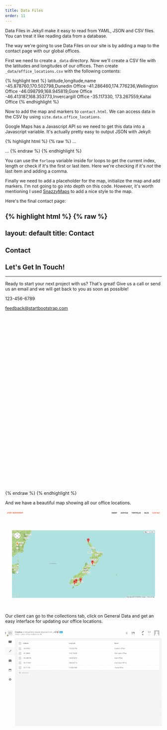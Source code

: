 ```yaml
---
title: Data Files
order: 11
---
```


Data Files in Jekyll make it easy to read from YAML, JSON and CSV files. You can treat it like reading data from a database.

The way we're going to use Data Files on our site is by adding a map to the contact page with our global offices.

First we need to create a `_data` directory. Now we'll create a CSV file with the latitudes and longitudes of our offices. Then create `_data/office_locations.csv` with the following contents:

{% highlight text %}
latitude,longitude,name
-45.878760,170.502798,Dunedin Office
-41.286460,174.776236,Wellington Office
-46.098799,168.945819,Gore Office
-46.413187,168.353773,Invercargill Office
-35.117330, 173.267559,Kaitai Office
{% endhighlight %}

Now to add the map and markers to `contact.html`. We can access data in the CSV by using `site.data.office_locations`.

Google Maps has a Javascript API so we need to get this data into a Javascript variable. It's actually pretty easy to output JSON with Jekyll:

{% highlight html %}
{% raw %}
...
<script>
  var markers = [
    {% for location in site.data.office_locations %}
      ['{{ location.name }}', {{ location.latitude }}, {{ location.longitude }}]
      {% unless forloop.last %},{% endunless %}
    {% endfor %}
  ];
</script>
...
{% endraw %}
{% endhighlight %}

You can use the `forloop` variable inside for loops to get the current index, length or check if it's the first or last item. Here we're checking if it's _not_ the last item and adding a comma.

Finally we need to add a placeholder for the map, initialize the map and add markers. I'm not going to go into depth on this code. However, it's worth mentioning I used [SnazzyMaps](https://snazzymaps.com) to add a nice style to the map.

Here's the final contact page:

{% highlight html %}
{% raw %}
---
layout: default
title: Contact
---
<section class="bg-dark">
  <div class="text-center">
    <h1>Contact</h1>
  </div>
</section>

<section id="contact">
    <div class="container">
        <div class="row">
            <div class="col-lg-8 col-lg-offset-2 text-center">
                <h2 class="section-heading">Let's Get In Touch!</h2>
                <hr class="primary">
                <p>Ready to start your next project with us? That's great! Give us a call or send us an email and we will get back to you as soon as possible!</p>
            </div>
            <div class="col-lg-4 col-lg-offset-2 text-center">
                <i class="fa fa-phone fa-3x wow bounceIn"></i>
                <p>123-456-6789</p>
            </div>
            <div class="col-lg-4 text-center">
                <i class="fa fa-envelope-o fa-3x wow bounceIn" data-wow-delay=".1s"></i>
                <p><a href="mailto:your-email@your-domain.com">feedback@startbootstrap.com</a></p>
            </div>
        </div>
    </div>
</section>

<section>
    <div class="container">
        <div class="row">
            <div id="map_wrapper" style="height: 550px;">
                <div id="map_canvas" style="width:100%; height:100%"></div>
            </div>
        </div>
    </div>
</section>

<script src="https://maps.googleapis.com/maps/api/js?v=3.exp"></script>

<script>
    var markers = [
        {% for location in site.data.office_locations %}
            ['{{ location.name }}', {{ location.latitude }}, {{ location.longitude }}]
            {% unless forloop.last %},{% endunless %}
        {% endfor %}
    ];
</script>

<script>
    var map;

    function initialize() {
        var map;
        var bounds = new google.maps.LatLngBounds();
        var mapOptions = {
            mapTypeId: 'roadmap',
            styles: [{"featureType":"water","elementType":"geometry","stylers":[{"visibility":"on"},{"color":"#aee2e0"}]},{"featureType":"landscape","elementType":"geometry.fill","stylers":[{"color":"#abce83"}]},{"featureType":"poi","elementType":"geometry.fill","stylers":[{"color":"#769E72"}]},{"featureType":"poi","elementType":"labels.text.fill","stylers":[{"color":"#7B8758"}]},{"featureType":"poi","elementType":"labels.text.stroke","stylers":[{"color":"#EBF4A4"}]},{"featureType":"poi.park","elementType":"geometry","stylers":[{"visibility":"simplified"},{"color":"#8dab68"}]},{"featureType":"road","elementType":"geometry.fill","stylers":[{"visibility":"simplified"}]},{"featureType":"road","elementType":"labels.text.fill","stylers":[{"color":"#5B5B3F"}]},{"featureType":"road","elementType":"labels.text.stroke","stylers":[{"color":"#ABCE83"}]},{"featureType":"road","elementType":"labels.icon","stylers":[{"visibility":"off"}]},{"featureType":"road.local","elementType":"geometry","stylers":[{"color":"#A4C67D"}]},{"featureType":"road.arterial","elementType":"geometry","stylers":[{"color":"#9BBF72"}]},{"featureType":"road.highway","elementType":"geometry","stylers":[{"color":"#EBF4A4"}]},{"featureType":"transit","stylers":[{"visibility":"off"}]},{"featureType":"administrative","elementType":"geometry.stroke","stylers":[{"visibility":"on"},{"color":"#87ae79"}]},{"featureType":"administrative","elementType":"geometry.fill","stylers":[{"color":"#7f2200"},{"visibility":"off"}]},{"featureType":"administrative","elementType":"labels.text.stroke","stylers":[{"color":"#ffffff"},{"visibility":"on"},{"weight":4.1}]},{"featureType":"administrative","elementType":"labels.text.fill","stylers":[{"color":"#495421"}]},{"featureType":"administrative.neighborhood","elementType":"labels","stylers":[{"visibility":"off"}]}]

        };

        // Display a map on the page
        map = new google.maps.Map(document.getElementById("map_canvas"), mapOptions);
        map.setTilt(45);

        // Loop through our array of markers and place each one on the map  
        for (var i = 0; i < markers.length; i++ ) {
            var position = new google.maps.LatLng(markers[i][1], markers[i][2]);
            bounds.extend(position);
            marker = new google.maps.Marker({
                position: position,
                map: map,
                title: markers[i][0]
            });

            // Automatically center the map fitting all markers on the screen
            map.fitBounds(bounds);
        }

        // Override our map zoom level once our fitBounds function runs (Make sure it only runs once)
        var boundsListener = google.maps.event.addListener((map), 'bounds_changed', function(event) {
            this.setZoom(5);
            google.maps.event.removeListener(boundsListener);
        });
    }

    google.maps.event.addDomListener(window, 'load', initialize);
</script>
{% endraw %}
{% endhighlight %}

And we have a beautiful map showing all our office locations.

![Office](/img/guide/data/map.png)

Our client can go to the collections tab, click on General Data and get an easy interface for updating our office locations.

![CSV](/img/guide/data/csv.png)
